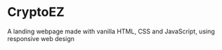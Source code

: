 # CryptoEZ
A landing webpage made with vanilla HTML, CSS and JavaScript, using responsive web design
